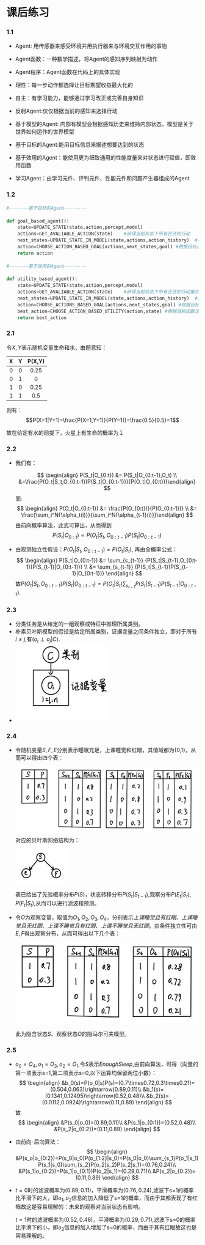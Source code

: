 # 课后练习

### 1.1

+ Agent: 用传感器来感受环境并用执行器来与环境交互作用的事物
+ Agent函数：一种数学描述，将Agent的感知序列映射为动作
+ Agent程序：Agent函数在代码上的具体实现
+ 理性：每一步动作都选择让目标期望收益最大化的
+ 自主：有学习能力，能够通过学习改正或完善自身知识
+ 反射Agent:仅仅根据当前的感知来选择行动
+ 基于模型的Agent: 内部有模型会根据感知历史来维持内部状态，模型是关于世界如何运作的世界模型
+ 基于目标的Agent:能用目标信息来描述想要达到的状态

+ 基于效用的Agent：能使用更为细致通用的性能度量来对状态进行赋值，即效用函数
+ 学习Agent：由学习元件、评判元件、性能元件和问题产生器组成的Agent

### 1.2

```python
#-------基于目标的Agent--------

def goal_based_agent():
    state=UPDATE_STATE(state,action,percept,model)
    actions=GET_AVALIABLE_ACTION(state)    #获得当前状态下所有合法的行动
    next_states=UPDATE_STATE_IN_MODEL(state,actions,action_history)  #在model中采取行动得到下一个状态列表
    action=CHOOSE_ACTION_BASED_GOAL(actions,next_states,goal) #根据目标选择最优动作
    return action

#-------基于效用的Agent--------

def utility_based_agent():
    state=UPDATE_STATE(state,action,percept,model)
    actions=GET_AVALIABLE_ACTION(state)    #获得当前状态下所有合法的行动集合
    next_states=UPDATE_STATE_IN_MODEL(state,actions,action_history)  #在model中采取行动得到下一个状态集合
    action=CHOOSE_ACTIONS_BASED_GOAL(actions,next_states,goal) #根据目标选择最优动作集合
    best_action=CHOOSE_ACTION_BASED_UTILITY(action,state) #根据效用函数选择最优动作
    return best_action

```

### 2.1

令$X,Y$表示随机变量生命和水，由题意知：

|  X   |  Y   | P(X,Y) |
| :--: | :--: | :----: |
|  0   |  0   |  0.25  |
|  0   |  1   |   0    |
|  1   |  0   |  0.25  |
|  1   |  1   |  0.5   |

则有：$$P(X=1|Y=1)=\frac{P(X=1,Y=1)}{P(Y=1)}=\frac{0.5}{0.5}=1$$

故在给定有水的前提下，火星上有生命的概率为１

### 2.2

+ 我们有：

  $$
  \begin{align} P(S_t|O_{0:t}) &= P(S_t|O_{0:t-1},O_t) \\ &=\frac{P(O_t|S_t,O_{0:t-1})P(S_t|O_{0:t-1})}{P(O_t|O_{0:t})}\end{align}
  $$
  而:
  $$
  \begin{align} P(O_t|O_{0:t-1}) &= \frac{P(O_{0:t})}{P(O_{0:t-1})} \\ &= \frac{\sum_i^N{\alpha_t(i)}}{\sum_i^N{\alpha_{t-1}(i)}}\end{align}
  $$
  由前向概率算法，此式可算出，从而得到
  $$
  P(S_t|O_{0:t})\varpropto P(O_t|S_t,O_{0:t-1})P(S_t|O_{0:t-1})
  $$



+ 由观测独立性假设：$P(O_t|S_t,O_{0:t-1})=P(O_t|S_t)$,
  再由全概率公式：
  $$
  \begin{align} P(S_t|O_{0:t-1}) &= \sum_{s_{t-1}} {P(S_t|S_{t-1},O_{0:t-1})P(S_{t-1}|O_{0:t-1})} \\ &= \sum_{s_{t-1}} {P(S_t|S_{t-1})P(S_{t-1}|O_{0:t-1})} \end{align}
  $$
  故$P(O_t|S_t,O_{0:t-1})P(S_t|O_{0:t-1})=P(O_t|S_t)\sum_{s_{t-1}} {P(S_t|S_{t-1})P(S_{t-1}|O_{0:t-1})}$.
  
  

### 2.3

+ 分类任务是从给定的一组观察或特征中推理所属类别。
+ 朴素贝叶斯模型的假设是给定所属类别，证据变量之间条件独立，即对于所有$i\ne j$,有$(o_i\perp o_j|C)$.
+ <img src="pic\2-4-3.jpg" style="zoom:50%;" />

### 2.4

+ 令随机变量$S,F,E$分别表示睡眠充足，上课睡觉和红眼，其值域都为{0,1}，从而可以得出四个表：

  <img src="pic\2-4-4.jpg" style="zoom: 50%;" />

  对应的贝叶斯网络结构为：

  <img src="pic\2-4-1.jpg" style="zoom:50%;" />

  表已给出了先验概率分布$P(S)$，状态转移分布$P(S_t|S_{t-1})$,观察分布$P(E_t|S_t),P(F_t|S_t)$,从而可以进行滤波和预测。

+ 令$O$为观察变量，取值为${O_1,O_2,O_3,O_4}$，分别表示*上课睡觉且有红眼*、*上课睡觉且无红眼*、*上课不睡觉且有红眼*、*上课不睡觉且无红眼*。由条件独立性可由$E,F$得出观察分布，从而可得出以下几个表：

  <img src="pic\2-4-2.jpg" style="zoom: 50%;" />

  此为隐含状态$S$、观察状态$O$的隐马尔可夫模型。



### 2.5

+ $o_0=O_4,o_1=O_3,o_2=O_1$,令$S$表示$EnoughSleep$,由前向算法，可得（向量的第一项表示s=1,第二项表示s=0,以下运算均保留两位小数）：
  $$
  \begin{align}
  &b_0(s)=P(o_0|s)P(s)=(0.7\times0.72,0.3\times0.21)=(0.504,0.063)\rightarrow(0.89,0.11)\\
  &b_1(s)=(0.1341,0.12495)\rightarrow(0.52,0.48)\\
  &b_2(s)=(0.0112,0.0924)\rightarrow(0.11,0.89)
  \end{align}
  $$
  故
  $$
  \begin{align}
  &P(s_0|o_0)=(0.89,0.11)\\
  &P(s_1|o_{0:1})=(0.52,0.48)\\
  &P(s_2|o_{0:2})=(0.11,0.89)
  \end{align}
  $$
  
+ 由前向-后向算法：
  $$
  \begin{align}
  &P(s_o|o_{0:2})=P(s_0|o_0)P(o_{1:2}|s_0)=P(s_0|o_0)\sum_{s_1}P(o_1|s_1)P(s_1|s_0)\sum_{s_2}P(o_2|s_2)P(s_2|s_1)=(0.76,0.24)\\
  &P(s_1|o_{0:2})=P(s_1|o_{0:1})P(o_2|s_1)=(0.29,0.71)\\
&P(s_2|o_{0:2})=(0.11,0.89)
  \end{align}
  $$
  
+ $t=0$时的滤波概率为$(0.89,0.11)$，平滑概率为$(0.76,0.24)$,滤波下s=1的概率比平滑下的大，即$o_1,o_2$信息的加入降低了s=1的概率，而由于其都表现了有红眼故这是容易理解的：未来的观察对当前状态有影响。

  $t=1$时的滤波概率为$(0.52,0.48)$，平滑概率为$(0.29,0.71)$,滤波下s=0的概率比平滑下的小，即$o_2$信息的加入增加了s=0的概率，而由于其有红眼故这也是容易理解的。

